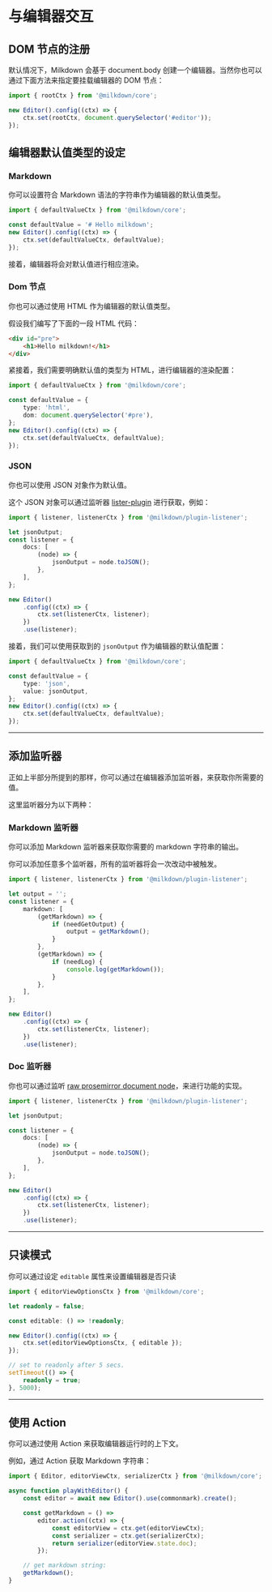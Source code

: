 # 与编辑器交互

## DOM 节点的注册

默认情况下，Milkdown 会基于 document.body 创建一个编辑器。当然你也可以通过下面方法来指定要挂载编辑器的 DOM 节点：

```typescript
import { rootCtx } from '@milkdown/core';

new Editor().config((ctx) => {
    ctx.set(rootCtx, document.querySelector('#editor'));
});
```

## 编辑器默认值类型的设定

### Markdown

你可以设置符合 Markdown 语法的字符串作为编辑器的默认值类型。

```typescript
import { defaultValueCtx } from '@milkdown/core';

const defaultValue = '# Hello milkdown';
new Editor().config((ctx) => {
    ctx.set(defaultValueCtx, defaultValue);
});
```

接着，编辑器将会对默认值进行相应渲染。

### Dom 节点

你也可以通过使用 HTML 作为编辑器的默认值类型。

假设我们编写了下面的一段 HTML 代码：

```html
<div id="pre">
    <h1>Hello milkdown!</h1>
</div>
```

紧接着，我们需要明确默认值的类型为 HTML，进行编辑器的渲染配置：

```typescript
import { defaultValueCtx } from '@milkdown/core';

const defaultValue = {
    type: 'html',
    dom: document.querySelector('#pre'),
};
new Editor().config((ctx) => {
    ctx.set(defaultValueCtx, defaultValue);
});
```

### JSON

你也可以使用 JSON 对象作为默认值。

这个 JSON 对象可以通过监听器 [lister-plugin]() 进行获取，例如：

```typescript
import { listener, listenerCtx } from '@milkdown/plugin-listener';

let jsonOutput;
const listener = {
    docs: [
        (node) => {
            jsonOutput = node.toJSON();
        },
    ],
};

new Editor()
    .config((ctx) => {
        ctx.set(listenerCtx, listener);
    })
    .use(listener);
```

接着，我们可以使用获取到的 `jsonOutput` 作为编辑器的默认值配置：

```typescript
import { defaultValueCtx } from '@milkdown/core';

const defaultValue = {
    type: 'json',
    value: jsonOutput,
};
new Editor().config((ctx) => {
    ctx.set(defaultValueCtx, defaultValue);
});
```

---

## 添加监听器

正如上半部分所提到的那样，你可以通过在编辑器添加监听器，来获取你所需要的值。

这里监听器分为以下两种：

### Markdown 监听器

你可以添加 Markdown 监听器来获取你需要的 markdown 字符串的输出。

你可以添加任意多个监听器，所有的监听器将会一次改动中被触发。

```typescript
import { listener, listenerCtx } from '@milkdown/plugin-listener';

let output = '';
const listener = {
    markdown: [
        (getMarkdown) => {
            if (needGetOutput) {
                output = getMarkdown();
            }
        },
        (getMarkdown) => {
            if (needLog) {
                console.log(getMarkdown());
            }
        },
    ],
};

new Editor()
    .config((ctx) => {
        ctx.set(listenerCtx, listener);
    })
    .use(listener);
```

### Doc 监听器

你也可以通过监听 [raw prosemirror document node](https://prosemirror.net/docs/ref/#model.Node)，来进行功能的实现。

```typescript
import { listener, listenerCtx } from '@milkdown/plugin-listener';

let jsonOutput;

const listener = {
    docs: [
        (node) => {
            jsonOutput = node.toJSON();
        },
    ],
};

new Editor()
    .config((ctx) => {
        ctx.set(listenerCtx, listener);
    })
    .use(listener);
```

---

## 只读模式

你可以通过设定 `editable` 属性来设置编辑器是否只读

```typescript
import { editorViewOptionsCtx } from '@milkdown/core';

let readonly = false;

const editable: () => !readonly;

new Editor().config((ctx) => {
    ctx.set(editorViewOptionsCtx, { editable });
});

// set to readonly after 5 secs.
setTimeout(() => {
    readonly = true;
}, 5000);
```

---

## 使用 Action

你可以通过使用 Action 来获取编辑器运行时的上下文。

例如，通过 Action 获取 Markdown 字符串：

```typescript
import { Editor, editorViewCtx, serializerCtx } from '@milkdown/core';

async function playWithEditor() {
    const editor = await new Editor().use(commonmark).create();

    const getMarkdown = () =>
        editor.action((ctx) => {
            const editorView = ctx.get(editorViewCtx);
            const serializer = ctx.get(serializerCtx);
            return serializer(editorView.state.doc);
        });

    // get markdown string:
    getMarkdown();
}
```
